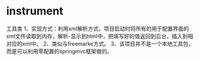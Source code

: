 # instrument
工具类
1、实现方式：利用xml解析方式，项目启动时将所有的用于配置界面的xml文件读取到内存，解析-显示到html中，把填写好的值返回到后台，插入到相对应的xml中。
2、类似与freemarke方式。
3、该项目并不是一个本地工具包，而是可以利用零配置的springmvc框架做的。

